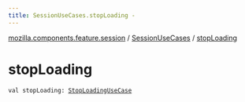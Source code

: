 ```yaml
---
title: SessionUseCases.stopLoading - 
---
```


[mozilla.components.feature.session](../index.html) / [SessionUseCases](index.html) / [stopLoading](./stop-loading.html)

# stopLoading

`val stopLoading: `[`StopLoadingUseCase`](-stop-loading-use-case/index.html)